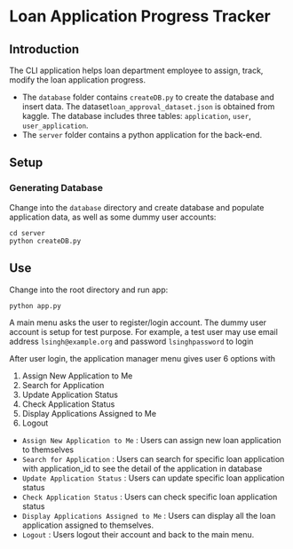 # Loan Application Progress Tracker

## Introduction

The CLI application helps loan department employee to assign, track, modify the loan application progress.

- The `database` folder contains `createDB.py` to create the database and insert data. The dataset`loan_approval_dataset.json` is obtained from kaggle. The database includes three tables: `application`, `user`, `user_application`.
- The `server` folder contains a python application for the back-end.

## Setup

### Generating Database

Change into the `database` directory and create database and populate application data, as well as some dummy user accounts:

```console
cd server
python createDB.py
```

## Use

Change into the root directory and run app:

```console
python app.py
```

A main menu asks the user to register/login account. The dummy user account is setup for test purpose. For example, a test user may use email address `lsingh@example.org` and password `lsinghpassword` to login

After user login, the application manager menu gives user 6 options with

1. Assign New Application to Me
2. Search for Application
3. Update Application Status
4. Check Application Status
5. Display Applications Assigned to Me
6. Logout

- `Assign New Application to Me` : Users can assign new loan application to themselves
- `Search for Application` : Users can search for specific loan application with application_id to see the detail of the application in database
- `Update Application Status` : Users can update specific loan application status
- `Check Application Status` : Users can check specific loan application status
- `Display Applications Assigned to Me` : Users can display all the loan application assigned to themselves.
- `Logout` : Users logout their account and back to the main menu.
